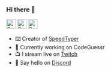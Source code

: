 ### Hi there 👋


[<img src="https://api.speedtyper.dev/users/codicocodes/badges/averagewpm" alt="SpeedTyper.dev avg wpm" height="25">](https://www.speedtyper.dev/profile/codicocodes) 
[<img src="https://api.speedtyper.dev/users/codicocodes/badges/topwpm" alt="SpeedTyper.dev top wpm" height="25">](https://www.speedtyper.dev/profile/codicocodes) 
[<img src="https://api.speedtyper.dev/users/codicocodes/badges/gamecount" alt="SpeedTyper.dev games" height="25">](https://www.speedtyper.dev/profile/codicocodes)


- ⌨️   Creator of [SpeedTyper](https://speedtyper.dev)
- 🔎   Currently working on CodeGuessr
- 📺   I stream live on [Twitch](https://twitch.tv/codico)
- 💬   Say hello on [Discord](https://discord.com/invite/AMbnnN5eep)
<!--
**codicocodes/codicocodes** is a ✨ _special_ ✨ repository because its `README.md` (this file) appears on your GitHub profile.


Here are some ideas to get you started:


- 🌱 I’m currently learning ...
- 👯 I’m looking to collaborate on ...
- 🤔 I’m looking for help with ...
- 💬 Ask me about ...
- 📫 How to reach me: ...
- 😄 Pronouns: ...
- ⚡ Fun fact: ...
-->

